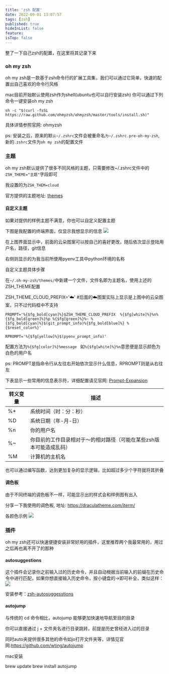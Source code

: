 ```yaml
---
title: 'zsh 配置'
date: 2022-09-01 13:07:57
tags: [zsh]
published: true
hideInList: false
feature: 
isTop: false
---
```

整了一下自己zsh的配置，在这里将其记录下来

### oh my zsh
oh my zsh是一款基于zsh命令行的扩展工具集，我们可以通过它简单，快速的配置出自己喜欢的命令行风格

mac目前开始默认使用zsh作为shell(ubuntu也可以自行安装zsh) 你可以通过下列命令一键安装oh my zsh

```
sh -c "$(curl -fsSL https://raw.github.com/ohmyzsh/ohmyzsh/master/tools/install.sh)"
```

具体详情参照官网: ohmyzsh

ps: 安装之后，原来的默`认~/.zshrc`文件会被重命名`为~/.zshrc.pre-oh-my-zsh`, 新的`.zshrc`文件为`oh my zsh`的配置文件

### 主题
oh my zsh默认提供了很多不同风格的主题，只需要修改~/.zshrc文件中的`ZSH_THEME="主题"`字段即可

我设置的为`ZSH_THEM=cloud`

官方提供的主题地址: [themes](https://github.com/ohmyzsh/ohmyzsh/wiki/Themes)

#### 自定义主题
如果对提供的样例主题不满意，你也可以自定义配置主题

下图是我配置的终端界面，仅显示我想显示的信息
![](https://achenq.github.io/post-images/1662012542941.png)

在上图界面显示中，前面的云朵图案可以按自己的喜好更改，随后依次显示登陆用户名，路径，git信息

右侧则显示的为我当前所使用pyenv工具中python环境的名称

自定义主题具体步骤

在`~/.oh-my-zsh/themes/`中新建一个文件，文件名即为主题名，使用上述的ZSH_THEME配置

ZSH_THEME_CLOUD_PREFIX='☁️' #后面的☁️图案实际上显示是上图中的云朵图案，只不过代码框中不支持
```
PROMPT='%{$fg_bold[cyan]%}$ZSH_THEME_CLOUD_PREFIX  %{$fg[white]%}%n%{$fg_bold[green]%}%p %{$fg[green]%}%~ %{$fg_bold[cyan]%}$(git_prompt_info)%{$fg_bold[blue]%} %{$reset_color%}'

RPROMPT='%{$fg[yellow]%}$(pyenv_prompt_info)'
```
配置方法为`%{$fg[color]%}%message
`
如`%{$fg[white]%}%n`意思便是显示颜色为白色的用户名

ps: PROMPT是指命令行从左往右开始依次显示什么信息，RPROMPT则是从右往左

下表显示一些常用的信息表示符，详细配置请见官网: [Prompt-Expansion](http://zsh.sourceforge.net/Doc/Release/Prompt-Expansion.html)

| 转义变量 | 描述                                                                |
| ----     | ----                                                                |
| %*       | 系统时间（时：分：秒）                                              |
| %D       | 系统日期（年-月-日）                                                |
| %n       | 你的用户名                                                          |
| %~       | 你目前的工作目录相对于～的相对路径（可能在某些zsh版本可能造成乱码） |
| %M       | 计算机的主机名                                                      |

也可以通过编写函数，达到更加复杂的显示逻辑，比如超过多少个字符就将其折叠

#### 调色板
由于不同终端的调色板不一样，可能显示出的样式会和样例图有出入

分享一下我使用的调色板, 地址: https://draculatheme.com/iterm/

各颜色示例
![](https://achenq.github.io/post-images/1662012425264.png)

### 插件
oh my zsh还可以快速便捷安装非常好用的插件，这里推荐两个我最常用的，用过之后再也离不开了的那种

#### autosuggestions
这个插件会记录你之前输入过的历史命令，并且自动根据当前输入的前缀在历史命令中进行匹配，如果你想直接输入历史命令，按小键盘的→即可补全，类似这样：
![](https://achenq.github.io/post-images/1662012563595.png)

安装参考：[zsh-autosuggesstions](https://github.com/zsh-users/zsh-autosuggestions/blob/master/INSTALL.md)

#### autojump
与传统的 cd 命令相比，autojump 能够更加快速地导航至目的目录

你可以直接通过 j + 文件夹名进行目录跳转，前提是历史曾经进入过的目录

同时auto夹提供很多其他的命令如jo打开文件夹等，详情见官网:https://github.com/wting/autojump

mac安装

brew update
brew install autojump
